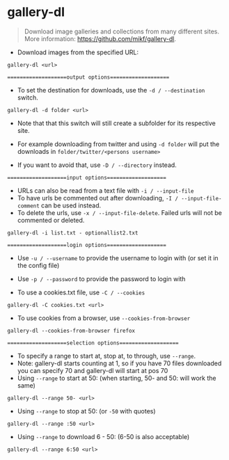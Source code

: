 # gallery-dl

> Download image galleries and collections from many different sites.
> More information: <https://github.com/mikf/gallery-dl>.

- Download images from the specified URL:

`gallery-dl <url>`

`===================output options===================`

- To set the destination for downloads, use the `-d / --destination` switch.

`gallery-dl -d folder <url>`

- Note that that this switch will still create a subfolder for its respective site. 
- For example downloading from twitter and using `-d folder` will put the downloads in `folder/twitter/<persons username>`

- If you want to avoid that, use `-D / --directory` instead.

`===================input options===================`

- URLs can also be read from a text file with `-i / --input-file`
- To have urls be commented out after downloading, `-I / --input-file-comment` can be used instead. 
- To delete the urls, use `-x / --input-file-delete`. Failed urls will not be commented or deleted.

`gallery-dl -i list.txt - optionallist2.txt`

`===================login options===================`

- Use `-u / --username` to provide the username to login with (or set it in the config file)
- Use `-p / --password` to provide the password to login with

- To use a cookies.txt file, use `-C / --cookies`

`gallery-dl -C cookies.txt <url>`

- To use cookies from a browser, use `--cookies-from-browser`

`gallery-dl --cookies-from-browser firefox`

`===================selection options===================`

- To specify a range to start at, stop at, to through, use `--range`. 
- Note: gallery-dl starts counting at 1, so if you have 70 files downloaded you can specify 70 and gallery-dl will start at pos 70
- Using `--range` to start at 50: (when starting, 50- and 50: will work the same)

`gallery-dl --range 50- <url>`

- Using `--range` to stop at 50: (or `-50` with quotes)

`gallery-dl --range :50 <url>`

- Using `--range` to download 6 - 50: (6-50 is also acceptable)

`gallery-dl --range 6:50 <url>`